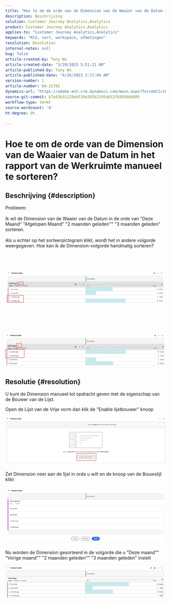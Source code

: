 ```yaml
---
title: "Hoe te om de orde van de Dimension van de Waaier van de Datum in het rapport van de Werkruimte manueel te sorteren?"
description: Beschrijving
solution: Customer Journey Analytics,Analytics
product: Customer Journey Analytics,Analytics
applies-to: "Customer Journey Analytics,Analytics"
keywords: "KCS, sort, workspace, afmetingen"
resolution: Resolution
internal-notes: null
bug: false
article-created-by: Tony Wu
article-created-date: "3/28/2023 5:51:21 AM"
article-published-by: Tony Wu
article-published-date: "4/26/2023 2:17:04 AM"
version-number: 1
article-number: KA-21781
dynamics-url: "https://adobe-ent.crm.dynamics.com/main.aspx?forceUCI=1&pagetype=entityrecord&etn=knowledgearticle&id=f9282590-2ccd-ed11-b597-6045bd006793"
source-git-commit: b7a43b31229ebf39a203b2195ab52fb5056bb095
workflow-type: tm+mt
source-wordcount: '0'
ht-degree: 0%

---
```


# Hoe te om de orde van de Dimension van de Waaier van de Datum in het rapport van de Werkruimte manueel te sorteren?

## Beschrijving {#description}

Probleem:
<br> 
<br>Ik wil de Dimension van de Waaier van de Datum in de orde van &quot;Deze Maand&quot; &quot;Afgelopen Maand&quot; &quot;2 maanden geleden&quot;&quot; &quot;3 maanden geleden&quot; sorteren.<br><br>Als u echter op het sorteerpictogram klikt, wordt het in andere volgorde weergegeven. Hoe kan ik de Dimension-volgorde handmatig sorteren?<br><br>
<br> <br><br>![](assets/___cf0914a3-30cd-ed11-b597-6045bd006793___.png)<br><br> <br><br> <br><br>![](assets/___d10914a3-30cd-ed11-b597-6045bd006793___.png)

## Resolutie {#resolution}


U kunt de Dimension manueel tot opdracht geven met de eigenschap van de Bouwer van de Lijst.

Open de Lijst van de Vrije vorm dan klik de &quot;Enable lijstbouwer&quot; knoop

![](assets/d4eda136-2fcd-ed11-b597-6045bd006793.png)

Zet Dimension neer aan de lijst in orde u wilt en de knoop van de Bouwstijl klikt

![](assets/69497031-30cd-ed11-b597-6045bd006793.png)

Nu worden de Dimension gesorteerd in de volgorde die u &quot;Deze maand&quot;&quot; &quot;Vorige maand&quot;&quot; &quot;2 maanden geleden&quot;&quot; &quot;3 maanden geleden&quot; instelt

![](assets/efb1744a-30cd-ed11-b597-6045bd006793.png)
